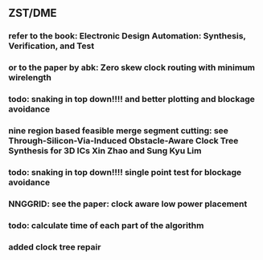 ## ZST/DME
### refer to the book: Electronic Design Automation: Synthesis, Verification, and Test
### or to the paper by abk: Zero skew clock routing with minimum wirelength 
### todo: snaking in top down!!!! and better plotting and blockage avoidance 
### nine region based feasible merge segment cutting: see Through-Silicon-Via-Induced Obstacle-Aware Clock Tree Synthesis for 3D ICs Xin Zhao and Sung Kyu Lim
### todo: snaking in top down!!!! single point test for blockage avoidance
### NNGGRID: see the paper: clock aware low power placement
### todo: calculate time of each part of the algorithm
### added clock tree repair
